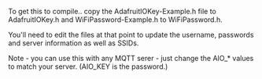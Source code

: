 To get this to compile.. copy the AdafruitIOKey-Example.h file to 
AdafruitIOKey.h and WiFiPassword-Example.h to WiFiPassword.h.

You'll need to edit the files at that point to update the username,
passwords and server information as well as SSIDs.

Note - you can use this with any MQTT serer - just change the AIO_* 
values to match your server.  (AIO_KEY is the password.)